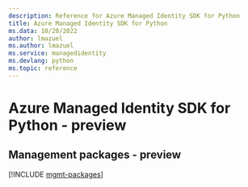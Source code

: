 ```yaml
---
description: Reference for Azure Managed Identity SDK for Python
title: Azure Managed Identity SDK for Python
ms.data: 10/20/2022
author: lmazuel
ms.author: lmazuel
ms.service: managedidentity
ms.devlang: python
ms.topic: reference
---
```

# Azure Managed Identity SDK for Python - preview

## Management packages - preview
[!INCLUDE [mgmt-packages](managed-identity-mgmt-index.md)]